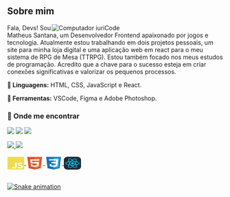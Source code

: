## Sobre mim

<img src="https://raw.githubusercontent.com/MicaelliMedeiros/micaellimedeiros/master/image/computer-illustration.png" min-width="400px" max-width="400px" width="400px" align="right" alt="Computador iuriCode">

<p align="left"> 
  Fala, Devs! Sou Matheus Santana, um Desenvolvedor Frontend apaixonado por jogos e tecnologia. Atualmente estou trabalhando em dois projetos pessoais, um site para minha loja digital e uma aplicação web em react para o meu sistema de RPG de Mesa (TTRPG). Estou também focado nos meus estudos de programação. Acredito que a chave para o sucesso esteja em criar conexões significativas e valorizar os pequenos processos.
</p>

<p align="left">
  <strong>🦄 Linguagens:</strong> HTML, CSS, JavaScript e React.
</p>

<p align="left">
  <strong>💼 Ferramentas:</strong> VSCode, Figma e Adobe Photoshop.
</p>

### 💌 Onde me encontrar 

  
  <a href="https://instagram.com/omatheusant" target="_blank"><img src="https://img.shields.io/badge/-Instagram-%23E4405F?style=for-the-badge&logo=instagram&logoColor=white" target="_blank"></a>
  <a href = "mailto:santalvesmatheus@gmail.com"><img src="https://img.shields.io/badge/-Gmail-%23333?style=for-the-badge&logo=gmail&logoColor=white" target="_blank"></a>
  <a href="https://www.linkedin.com/in/omatheussant" target="_blank"><img src="https://img.shields.io/badge/-LinkedIn-%230077B5?style=for-the-badge&logo=linkedin&logoColor=white" target="_blank"></a> 



 <div>
   <a href="https://github.com/omatheusant">
   <img height="180em" src="https://github-readme-stats.vercel.app/api?username=omatheusant&show_icons=true&theme=synthwave&include_all_commits=true&count_private=true"/>
   <img height="180em" src="https://github-readme-stats.vercel.app/api/top-langs/?username=omatheusant&layout=compact&langs_count=6&theme=synthwave"/>

</div>
<div style="display: inline_block"><br>
  <img align="center" alt="Js" height="30" width="40" src="https://raw.githubusercontent.com/devicons/devicon/master/icons/javascript/javascript-plain.svg">
  <img align="center" alt="HTML" height="30" width="40" src="https://raw.githubusercontent.com/devicons/devicon/master/icons/html5/html5-original.svg">
  <img align="center" alt="CSS" height="30" width="40" src="https://raw.githubusercontent.com/devicons/devicon/master/icons/css3/css3-original.svg">
 <img align="center" alt="React" height="30" width="40" src="https://raw.githubusercontent.com/tandpfun/skill-icons/59059d9d1a2c092696dc66e00931cc1181a4ce1f/icons/React-Dark.svg">
</div>
 
 <br>
  
<div> 
 
  ![Snake animation](https://github.com/omatheusant/omatheusant/blob/output/github-contribution-grid-snake.svg)

</div>
